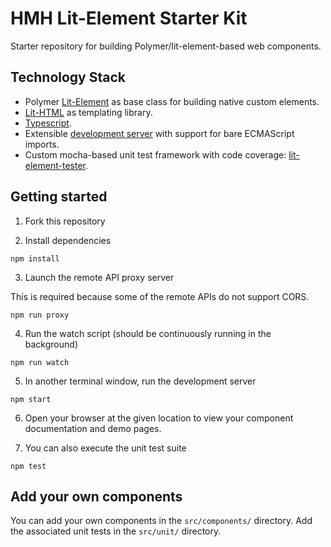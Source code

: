 # HMH Lit-Element Starter Kit

Starter repository for building Polymer/lit-element-based web components.

## Technology Stack

-   Polymer [Lit-Element](https://github.com/Polymer/lit-element) as base class for building native custom elements.
-   [Lit-HTML](https://polymer.github.io/lit-html/) as templating library.
-   [Typescript](http://www.typescriptlang.org/).
-   Extensible [development server](https://github.com/hmhco/mtl-nodejs-base-server) with support for bare ECMAScript imports.
-   Custom mocha-based unit test framework with code coverage: [lit-element-tester](https://github.com/drochgenius/lit-element-tester).

## Getting started

1. Fork this repository

2. Install dependencies

```
npm install
```

3. Launch the remote API proxy server

This is required because some of the remote APIs do not support CORS.

```
npm run proxy
```

4. Run the watch script (should be continuously running in the background)

```
npm run watch
```

5. In another terminal window, run the development server

```
npm start
```

6. Open your browser at the given location to view your component documentation and demo pages.

7. You can also execute the unit test suite

```
npm test
```

## Add your own components

You can add your own components in the `src/components/` directory.
Add the associated unit tests in the `src/unit/` directory.
